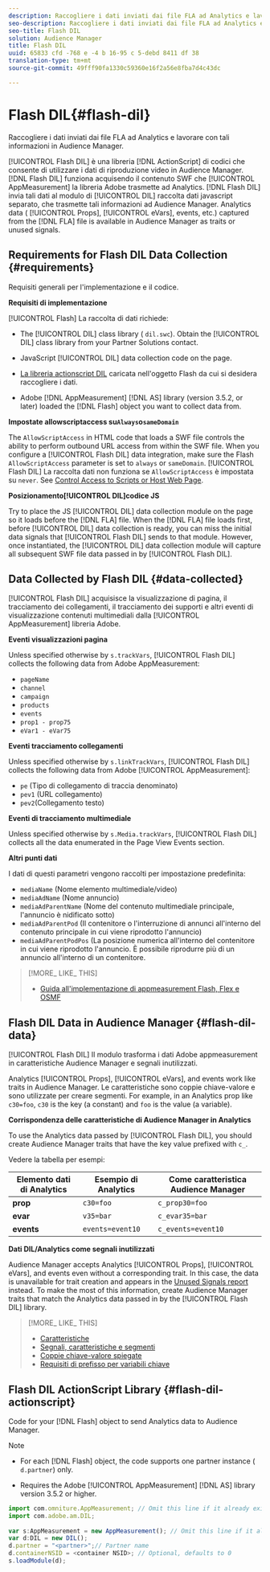 ```yaml
---
description: Raccogliere i dati inviati dai file FLA ad Analytics e lavorare con tali informazioni in Audience Manager.
seo-description: Raccogliere i dati inviati dai file FLA ad Analytics e lavorare con tali informazioni in Audience Manager.
seo-title: Flash DIL
solution: Audience Manager
title: Flash DIL
uuid: 65833 cfd -768 e -4 b 16-95 c 5-debd 8411 df 38
translation-type: tm+mt
source-git-commit: 49fff90fa1330c59360e16f2a56e8fba7d4c43dc

---
```



# Flash DIL{#flash-dil}

Raccogliere i dati inviati dai file FLA ad Analytics e lavorare con tali informazioni in Audience Manager.

<!-- 

c_flash_dil_toc.xml

 -->

[!UICONTROL Flash DIL] è una libreria [!DNL ActionScript] di codici che consente di utilizzare i dati di riproduzione video in Audience Manager. [!DNL Flash DIL] funziona acquisendo il contenuto SWF che [!UICONTROL AppMeasurement] la libreria Adobe trasmette ad Analytics. [!DNL Flash DIL] invia tali dati al modulo di [!UICONTROL DIL] raccolta dati javascript separato, che trasmette tali informazioni ad Audience Manager. Analytics data ( [!UICONTROL Props], [!UICONTROL eVars], events, etc.) captured from the [!DNL FLA] file is available in Audience Manager as traits or unused signals.

## Requirements for Flash DIL Data Collection {#requirements}

Requisiti generali per l'implementazione e il codice.

<!-- 

c_flash_dil_intro.xml

 -->

**Requisiti di implementazione**

[!UICONTROL Flash] La raccolta di dati richiede:

* The [!UICONTROL DIL] class library ( `dil.swc`). Obtain the [!UICONTROL DIL] class library from your Partner Solutions contact.

* JavaScript [!UICONTROL DIL] data collection code on the page.
* [La libreria actionscript DIL](../dil/dil-flash.md#flash-dil-actionscript) caricata nell'oggetto Flash da cui si desidera raccogliere i dati.
* Adobe [!DNL AppMeasurement] [!DNL AS] library (version 3.5.2, or later) loaded the [!DNL Flash] object you want to collect data from.

**Impostate allowscriptaccess su`Always`o`sameDomain`**

The `AllowScriptAccess` in HTML code that loads a SWF file controls the ability to perform outbound URL access from within the SWF file. When you configure a [!UICONTROL Flash DIL] data integration, make sure the Flash `AllowScriptAccess` parameter is set to `always` or `sameDomain`. [!UICONTROL Flash DIL] La raccolta dati non funziona se `AllowScriptAccess` è impostata su `never`. See [Control Access to Scripts or Host Web Page](https://helpx.adobe.com/flash/kb/control-access-scripts-host-web.html).

**Posizionamento[!UICONTROL DIL]codice JS**

Try to place the JS [!UICONTROL DIL] data collection module on the page so it loads before the [!DNL FLA] file. When the [!DNL FLA] file loads first, before [!UICONTROL DIL] data collection is ready, you can miss the initial data signals that [!UICONTROL Flash DIL] sends to that module. However, once instantiated, the [!UICONTROL DIL] data collection module will capture all subsequent SWF file data passed in by [!UICONTROL Flash DIL].

## Data Collected by Flash DIL {#data-collected}

[!UICONTROL Flash DIL] acquisisce la visualizzazione di pagina, il tracciamento dei collegamenti, il tracciamento dei supporti e altri eventi di visualizzazione contenuti multimediali dalla [!UICONTROL AppMeasurement] libreria Adobe.

<!-- 

r_flash_dil_data_collected.xml

 -->

**Eventi visualizzazioni pagina**

Unless specified otherwise by `s.trackVars`, [!UICONTROL Flash DIL] collects the following data from Adobe AppMeasurement:

* `pageName`
* `channel`
* `campaign`
* `products`
* `events`
* `prop1 - prop75`
* `eVar1 - eVar75`

**Eventi tracciamento collegamenti**

Unless specified otherwise by `s.linkTrackVars`, [!UICONTROL Flash DIL] collects the following data from Adobe [!UICONTROL AppMeasurement]:

* `pe` (Tipo di collegamento di traccia denominato)
* `pev1` (URL collegamento)
* `pev2`(Collegamento testo)

**Eventi di tracciamento multimediale**

Unless specified otherwise by `s.Media.trackVars`, [!UICONTROL Flash DIL] collects all the data enumerated in the Page View Events section.

**Altri punti dati**

I dati di questi parametri vengono raccolti per impostazione predefinita:

* `mediaName` (Nome elemento multimediale/video)
* `mediaAdName` (Nome annuncio)
* `mediaAdParentName` (Nome del contenuto multimediale principale, l'annuncio è nidificato sotto)
* `mediaAdParentPod` (Il contenitore o l'interruzione di annunci all'interno del contenuto principale in cui viene riprodotto l'annuncio)
* `mediaAdParentPodPos` (La posizione numerica all'interno del contenitore in cui viene riprodotto l'annuncio. È possibile riprodurre più di un annuncio all'interno di un contenitore.

>[!MORE_ LIKE_ THIS]
>
>* [Guida all'implementazione di appmeasurement Flash, Flex e OSMF](https://marketing.adobe.com/resources/help/en_US/sc/appmeasurement/flash/)


## Flash DIL Data in Audience Manager {#flash-dil-data}

[!UICONTROL Flash DIL] Il modulo trasforma i dati Adobe appmeasurement in caratteristiche Audience Manager e segnali inutilizzati.

<!-- 

c_flash_dil_in_aam.xml

 -->

Analytics [!UICONTROL Props], [!UICONTROL eVars], and events work like traits in Audience Manager. Le caratteristiche sono coppie chiave-valore e sono utilizzate per creare segmenti. For example, in an Analytics prop like `c30=foo`, `c30` is the key (a constant) and `foo` is the value (a variable).

**Corrispondenza delle caratteristiche di Audience Manager in Analytics**

To use the Analytics data passed by [!UICONTROL Flash DIL], you should create Audience Manager traits that have the key value prefixed with `c_`.

Vedere la tabella per esempi:

| Elemento dati di Analytics | Esempio di Analytics | Come caratteristica Audience Manager |
|---|---|---|
| **prop** | `c30=foo` | `c_prop30=foo` |
| **evar** | `v35=bar` | `c_evar35=bar` |
| **events** | `events=event10` | `c_events=event10` |

**Dati DIL/Analytics come segnali inutilizzati**

Audience Manager accepts Analytics [!UICONTROL Props], [!UICONTROL eVars], and events even without a corresponding trait. In this case, the data is unavailable for trait creation and appears in the [Unused Signals report](../reporting/dynamic-reports/unused-signals.md) instead. To make the most of this information, create Audience Manager traits that match the Analytics data passed in by the [!UICONTROL Flash DIL] library.

>[!MORE_ LIKE_ THIS]
>
>* [Caratteristiche](../features/traits/trait-details-page.md)
>* [Segnali, caratteristiche e segmenti](../reference/signal-trait-segment.md)
>* [Coppie chiave-valore spiegate](../reference/key-value-pairs-explained.md)
>* [Requisiti di prefisso per variabili chiave](../features/traits/trait-variable-prefixes.md)


## Flash DIL ActionScript Library {#flash-dil-actionscript}

Code for your [!DNL Flash] object to send Analytics data to Audience Manager.

<!-- 

r_flash_dil_actionscript.xml

 -->

>[!NOTE]
>
>* For each [!DNL Flash] object, the code supports one partner instance ( `d.partner`) only.
   >
   >
* Requires the Adobe [!UICONTROL AppMeasurement] [!DNL AS] library version 3.5.2 or higher.
>



```js
import com.omniture.AppMeasurement; // Omit this line if it already exists in the code 
import com.adobe.am.DIL; 
  
var s:AppMeasurement = new AppMeasurement(); // Omit this line if it already exists in the code 
var d:DIL = new DIL(); 
d.partner = "<partner>";// Partner name 
d.containerNSID = <container NSID>; // Optional, defaults to 0 
s.loadModule(d);
```

